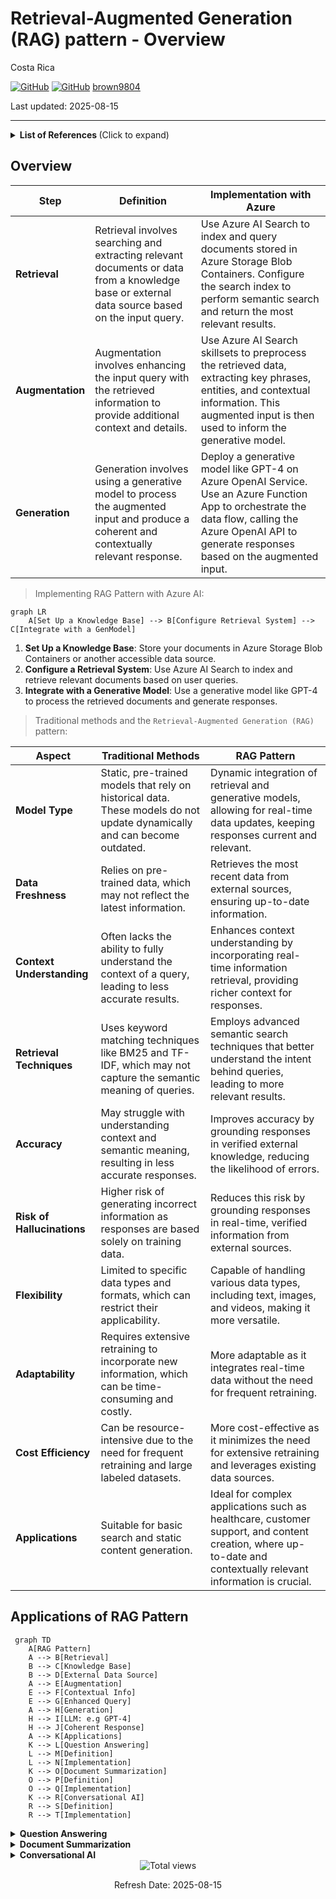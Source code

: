# Retrieval-Augmented Generation (RAG) pattern - Overview 

Costa Rica

[![GitHub](https://badgen.net/badge/icon/github?icon=github&label)](https://github.com) 
[![GitHub](https://img.shields.io/badge/--181717?logo=github&logoColor=ffffff)](https://github.com/)
[brown9804](https://github.com/brown9804)

Last updated: 2025-08-15

----------

<details>
<summary><b>List of References </b> (Click to expand)</summary>
   
- [What's Azure AI Search?](https://learn.microsoft.com/en-us/azure/search/search-what-is-azure-search)
- [Indexer overview - Azure AI Search](https://learn.microsoft.com/en-us/azure/search/search-indexer-overview)
- [Field mappings and transformations using Azure AI Search indexers](https://learn.microsoft.com/en-us/azure/search/search-indexer-field-mappings)
- [Azure AI Search Sample Data](https://github.com/Azure-Samples/azure-search-sample-data/tree/main)
- [Add scoring profiles to boost search scores](https://learn.microsoft.com/en-us/azure/search/index-add-scoring-profiles)
- [Relevance in keyword search (BM25 scoring)](https://learn.microsoft.com/en-us/azure/search/index-similarity-and-scoring)
- [Tips for better performance in Azure AI Search](https://learn.microsoft.com/en-us/azure/search/search-performance-tips)
- [Retrieval Augmented Generation (RAG) in Azure AI Search](https://learn.microsoft.com/en-us/azure/search/retrieval-augmented-generation-overview)
- [Service limits in Azure AI Search](https://learn.microsoft.com/en-us/azure/search/search-limits-quotas-capacity)
- [Semantic ranking in Azure AI Search](https://learn.microsoft.com/en-us/azure/search/semantic-search-overview)
- [Create a skillset in Azure AI Search](https://learn.microsoft.com/en-us/azure/search/cognitive-search-defining-skillset)
- [Skillset concepts in Azure AI Search](https://learn.microsoft.com/en-us/azure/search/cognitive-search-working-with-skillsets)
- [Custom AML skill in skillsets - Azure AI Search](https://learn.microsoft.com/en-us/azure/search/cognitive-search-aml-skill)
- [OCR skill - Azure AI Search](https://learn.microsoft.com/en-us/azure/search/cognitive-search-skill-ocr)
- [Custom Web API skill in skillsets - Azure AI Search](https://learn.microsoft.com/en-us/azure/search/cognitive-search-custom-skill-web-api)
- [Language detection cognitive skill - Azure AI Search](https://learn.microsoft.com/en-us/azure/search/cognitive-search-skill-language-detection)
- [Entity Recognition cognitive skill (v3) - Azure AI Search](https://learn.microsoft.com/en-us/azure/search/cognitive-search-skill-entity-recognition-v3)
- [Key Phrase Extraction cognitive skill - Azure AI Search](https://learn.microsoft.com/en-us/azure/search/cognitive-search-skill-keyphrases)
- [Image Analysis cognitive skill - Azure AI Search](https://learn.microsoft.com/en-us/azure/search/cognitive-search-skill-image-analysis)
- [Text split skill - Azure AI Search](https://learn.microsoft.com/en-us/azure/search/cognitive-search-skill-textsplit)
- [AI Search by sku limits/quota](https://learn.microsoft.com/en-us/azure/search/search-limits-quotas-capacity)

</details>

## Overview 

| **Step**       | **Definition** | **Implementation with Azure** |
|----------------|----------------|-------------------------------|
| **Retrieval**  | Retrieval involves searching and extracting relevant documents or data from a knowledge base or external data source based on the input query. | Use Azure AI Search to index and query documents stored in Azure Storage Blob Containers. Configure the search index to perform semantic search and return the most relevant results. |
| **Augmentation** | Augmentation involves enhancing the input query with the retrieved information to provide additional context and details. | Use Azure AI Search skillsets to preprocess the retrieved data, extracting key phrases, entities, and contextual information. This augmented input is then used to inform the generative model. |
| **Generation** | Generation involves using a generative model to process the augmented input and produce a coherent and contextually relevant response. | Deploy a generative model like GPT-4 on Azure OpenAI Service. Use an Azure Function App to orchestrate the data flow, calling the Azure OpenAI API to generate responses based on the augmented input. |

> Implementing RAG Pattern with Azure AI:

```mermaid
graph LR
    A[Set Up a Knowledge Base] --> B[Configure Retrieval System] --> C[Integrate with a GenModel]
```

1. **Set Up a Knowledge Base**: Store your documents in Azure Storage Blob Containers or another accessible data source.
2. **Configure a Retrieval System**: Use Azure AI Search to index and retrieve relevant documents based on user queries.
3. **Integrate with a Generative Model**: Use a generative model like GPT-4 to process the retrieved documents and generate responses.

> Traditional methods and the `Retrieval-Augmented Generation (RAG)` pattern:

| **Aspect**                | **Traditional Methods**| **RAG Pattern** |
|---------------------------|-------------------------------------|-----------------------------------------------------|
| **Model Type**            | Static, pre-trained models that rely on historical data. These models do not update dynamically and can become outdated. | Dynamic integration of retrieval and generative models, allowing for real-time data updates, keeping responses current and relevant. |
| **Data Freshness**        | Relies on pre-trained data, which may not reflect the latest information.                | Retrieves the most recent data from external sources, ensuring up-to-date information.            |
| **Context Understanding** | Often lacks the ability to fully understand the context of a query, leading to less accurate results. | Enhances context understanding by incorporating real-time information retrieval, providing richer context for responses. |
| **Retrieval Techniques**  | Uses keyword matching techniques like BM25 and TF-IDF, which may not capture the semantic meaning of queries. | Employs advanced semantic search techniques that better understand the intent behind queries, leading to more relevant results. |
| **Accuracy**              | May struggle with understanding context and semantic meaning, resulting in less accurate responses. | Improves accuracy by grounding responses in verified external knowledge, reducing the likelihood of errors. |
| **Risk of Hallucinations**| Higher risk of generating incorrect information as responses are based solely on training data. | Reduces this risk by grounding responses in real-time, verified information from external sources. |
| **Flexibility**           | Limited to specific data types and formats, which can restrict their applicability.      | Capable of handling various data types, including text, images, and videos, making it more versatile. |
| **Adaptability**          | Requires extensive retraining to incorporate new information, which can be time-consuming and costly. | More adaptable as it integrates real-time data without the need for frequent retraining.           |
| **Cost Efficiency**       | Can be resource-intensive due to the need for frequent retraining and large labeled datasets. | More cost-effective as it minimizes the need for extensive retraining and leverages existing data sources. |
| **Applications**          | Suitable for basic search and static content generation.                                | Ideal for complex applications such as healthcare, customer support, and content creation, where up-to-date and contextually relevant information is crucial. |

## Applications of RAG Pattern

```mermaid
 graph TD
    A[RAG Pattern]
    A --> B[Retrieval]
    B --> C[Knowledge Base]
    B --> D[External Data Source]
    A --> E[Augmentation]
    E --> F[Contextual Info]
    E --> G[Enhanced Query]
    A --> H[Generation]
    H --> I[LLM: e.g GPT-4]
    H --> J[Coherent Response]
    A --> K[Applications]
    K --> L[Question Answering]
    L --> M[Definition]
    L --> N[Implementation]
    K --> O[Document Summarization]
    O --> P[Definition]
    O --> Q[Implementation]
    K --> R[Conversational AI]
    R --> S[Definition]
    R --> T[Implementation] 
```

<details>
<summary><b>Question Answering</b></summary>

> Providing accurate answers by retrieving relevant documents and generating responses based on them.

- **Implementation**:
  - **Retrieval**:
    - Use Azure AI Search to index a large corpus of documents, such as research papers, articles, or FAQs.
    - Perform semantic search to retrieve the most relevant documents based on the query.
  - **Augmentation**: Extract key information from the retrieved documents using Azure AI Search skillsets (key phrase extraction, entity recognition, language detection).
  - **Generation**:
    - Use Azure OpenAI Service to generate a coherent and contextually relevant answer by processing the augmented input.
    - Orchestrate the data flow using Azure Function App.

</details>

<details>
<summary><b>Document Summarization</b></summary>

> Summarizing documents by retrieving key sections and generating concise summaries.

- **Implementation**:
  - **Retrieval**:
    - Use Azure AI Search to index documents such as reports, articles, and books.
    - Retrieve the most relevant sections of the document based on the summary request.
  - **Augmentation**: Identify key sentences, paragraphs, and sections using Azure AI Search skillsets.
  - **Generation**:
    - Use Azure OpenAI Service to generate a concise summary by processing the augmented input.
    - Orchestrate the data flow using Azure Function App.

</details>

<details>
<summary><b>Conversational AI</b></summary>

> Enhancing chatbot responses with up-to-date information from external sources.

- **Implementation**:
  - **Retrieval**:
    - Use Azure AI Search to index a knowledge base containing FAQs, support articles, and user manuals.
    - Retrieve the most relevant documents based on the conversation.
  - **Augmentation**: Extract key information from the retrieved documents using Azure AI Search skillsets (answers to common questions, troubleshooting steps, product details).
  - **Generation**:
    - Use Azure OpenAI Service to generate coherent and contextually relevant chatbot responses by processing the augmented input.
    - Orchestrate the data flow using Azure Function App.

</details>

<!-- START BADGE -->
<div align="center">
  <img src="https://img.shields.io/badge/Total%20views-1344-limegreen" alt="Total views">
  <p>Refresh Date: 2025-08-15</p>
</div>
<!-- END BADGE -->
